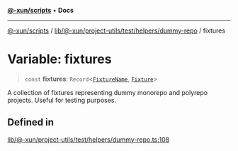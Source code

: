 [**@-xun/scripts**](../../../../../../../README.md) • **Docs**

***

[@-xun/scripts](../../../../../../../README.md) / [lib/@-xun/project-utils/test/helpers/dummy-repo](../README.md) / fixtures

# Variable: fixtures

> `const` **fixtures**: `Record`\<[`FixtureName`](../type-aliases/FixtureName.md), [`Fixture`](../type-aliases/Fixture.md)\>

A collection of fixtures representing dummy monorepo and polyrepo projects.
Useful for testing purposes.

## Defined in

[lib/@-xun/project-utils/test/helpers/dummy-repo.ts:108](https://github.com/Xunnamius/xscripts/blob/ce701f3d57da9f82ee0036320bc62d5c51233011/lib/@-xun/project-utils/test/helpers/dummy-repo.ts#L108)
